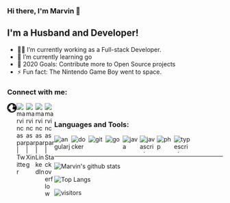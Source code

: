 ### Hi there, I'm Marvin 👋

## I'm a Husband and Developer!
- 👨‍💻 I’m currently working as a Full-stack Developer.
- 🌱 I’m currently learning go
- 🥅 2020 Goals: Contribute more to Open Source projects
- ⚡ Fun fact: The Nintendo Game Boy went to space.

### Connect with me:

[<img align="left" alt="marvincaspar.de" width="22px" src="https://raw.githubusercontent.com/iconic/open-iconic/master/svg/globe.svg" />][website] 
[<img align="left" alt="marvincaspar | Twitter" width="22px" src="https://cdn.jsdelivr.net/npm/simple-icons@v3/icons/twitter.svg" />][twitter] 
[<img align="left" alt="marvincaspar | Xing" width="22px" src="https://cdn.jsdelivr.net/npm/simple-icons@v3/icons/xing.svg" />][xing] 
[<img align="left" alt="marvincaspar | LinkedIn" width="22px" src="https://cdn.jsdelivr.net/npm/simple-icons@v3/icons/linkedin.svg" />][linkedin] 
[<img align="left" alt="marvincaspar | Stackoverflow" width="22px" src="https://cdn.jsdelivr.net/npm/simple-icons@v3/icons/stackoverflow.svg" />][stackoverflow] 

<br />

### Languages and Tools:

<img align="left" src="https://devicons.github.io/devicon/devicon.git/icons/angularjs/angularjs-original.svg" alt="angularjs" width="40" height="40"/> 
<img align="left" src="https://devicons.github.io/devicon/devicon.git/icons/docker/docker-original-wordmark.svg" alt="docker" width="40" height="40"/> 
<img align="left" src="https://www.vectorlogo.zone/logos/git-scm/git-scm-icon.svg" alt="git" width="40" height="40"/> 
<img align="left" src="https://devicons.github.io/devicon/devicon.git/icons/go/go-original.svg" alt="go" width="40" height="40"/> 
<img align="left" src="https://devicons.github.io/devicon/devicon.git/icons/java/java-original-wordmark.svg" alt="java" width="40" height="40"/> 
<img align="left" src="https://devicons.github.io/devicon/devicon.git/icons/javascript/javascript-original.svg" alt="javascript" width="40" height="40"/> 
<img align="left" src="https://devicons.github.io/devicon/devicon.git/icons/php/php-original.svg" alt="php" width="40" height="40"/> 
<img align="left" src="https://devicons.github.io/devicon/devicon.git/icons/typescript/typescript-original.svg" alt="typescript" width="40" height="40"/>

<br />
<br />

---

![Marvin's github stats](https://github-readme-stats-nu.vercel.app/api?username=marvincaspar&show_icons=true&hide_border=true)

![Top Langs](https://github-readme-stats-nu.vercel.app/api/top-langs/?username=marvincaspar&layout=compact)

![visitors](https://visitor-badge.laobi.icu/badge?page_id=marvincaspar.marvincaspar)

[website]: https://marvincaspar.de/
[twitter]: https://twitter.com/marvincaspar
[xing]: https://www.xing.com/profile/marvin_caspar
[linkedin]: https://www.linkedin.com/in/marvincaspar
[stackoverflow]: https://stackoverflow.com/users/3544524/marvin-caspar?tab=profile